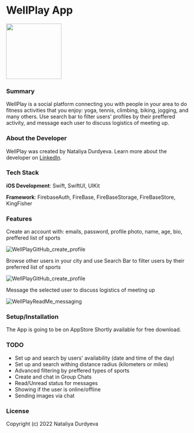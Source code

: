 # WellPlay App

<img src="https://user-images.githubusercontent.com/107269455/185242663-e7c84f78-3347-465a-bfc8-38f2f5def4d4.png" width="150" height="150" />



### Summary

WellPlay is a social platform connecting you with people in your area to do fitness activities that you enjoy: yoga, tennis, climbing, biking, jogging, and many others. Use search bar to filter users' profiles by their preffered activity, and message each user to discuss logistics of meeting up.

### About the Developer

WellPlay was created by Nataliya Durdyeva. Learn more about the developer on [LinkedIn](https://www.linkedin.com/in/nataliya-durdyeva/).

### Tech Stack

**iOS Development**: Swift, SwiftUI, UIKit

**Framework**: FirebaseAuth, FireBase, FireBaseStorage, FireBaseStore, KingFisher

### Features

Create an account with: emails, password, profile photo, name, age, bio, preffered list of sports

![WellPlayGitHub_create_profile](https://user-images.githubusercontent.com/107269455/191105169-fa667615-7c8b-4bc9-9d3b-a8bb8b10e81a.gif)

Browse other users in your city and use Search Bar to filter users by their preferred list of sports

![WellPlayGitHub_create_profile](https://user-images.githubusercontent.com/107269455/191108041-0c75586e-fb4d-477d-b039-5a424931d054.gif)

Message the selected user to discuss logistics of meeting up

![WellPlayReadMe_messaging](https://user-images.githubusercontent.com/107269455/191103525-2626e65c-177a-4553-a7a2-149fa9899838.gif)

### Setup/Installation

The App is going to be on AppStore Shortly available for free download.

### TODO

- Set up and search by users' availability (date and time of the day)
- Set up and search withing distance radius (kilometers or miles)
- Advanced filtering by preffered types of sports
- Create and chat in Group Chats
- Read/Unread status for messages
- Showing if the user is online/offline
- Sending images via chat

### License

Copyright (c) 2022 Nataliya Durdyeva
